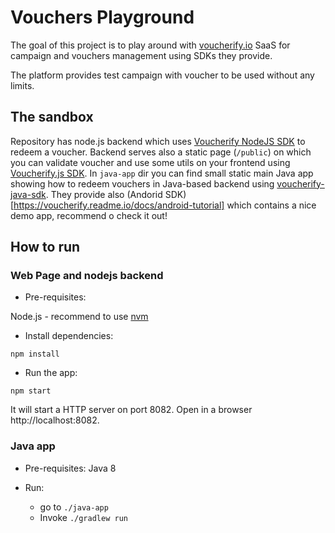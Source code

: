 Vouchers Playground
===================

The goal of this project is to play around with [voucherify.io](http://voucherify.io) SaaS for campaign and vouchers management using SDKs they provide.

The platform provides test campaign with voucher to be used without any limits.

The sandbox
-----------

Repository has node.js backend which uses [Voucherify NodeJS SDK](https://voucherify.readme.io/docs/nodejs-tutorial) to redeem a voucher. Backend serves also a static page (`/public`) on which you can validate voucher and use some utils on your frontend using [Voucherify.js SDK](https://voucherify.readme.io/docs/voucherifyjs).
In `java-app` dir you can find small static main Java app showing how to redeem vouchers in Java-based backend using [voucherify-java-sdk](http://repo1.maven.org/maven2/pl/rspective/voucherify/client/voucherify-java-sdk/1.9.1/). They provide also (Andorid SDK)[https://voucherify.readme.io/docs/android-tutorial] which contains a nice demo app, recommend o check it out!


How to run
----------

### Web Page and nodejs backend

- Pre-requisites:

Node.js - recommend to use [nvm](https://github.com/creationix/nvm)

- Install dependencies:

`npm install`

- Run the app:

`npm start`

It will start a HTTP server on port 8082.
Open in a browser http://localhost:8082.

### Java app

- Pre-requisites: Java 8

- Run:
  - go to `./java-app`
  - Invoke `./gradlew run`